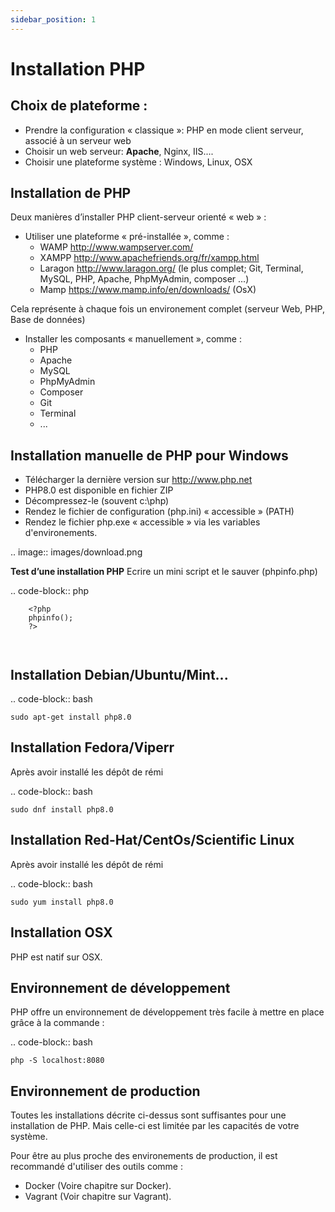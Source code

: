```yaml
---
sidebar_position: 1
---
```


Installation PHP
================


Choix de plateforme :
--------------------

* Prendre la configuration « classique »: PHP en mode client serveur, associé à un serveur web
* Choisir un web serveur: **Apache**, Nginx, IIS....
* Choisir une plateforme système : Windows, Linux, OSX

Installation de PHP
-------------------

Deux manières d’installer PHP client-serveur orienté « web » :

* Utiliser une plateforme « pré-installée », comme :
    - WAMP http://www.wampserver.com/
    - XAMPP http://www.apachefriends.org/fr/xampp.html
    - Laragon http://www.laragon.org/ (le plus complet; Git, Terminal, MySQL, PHP, Apache,
      PhpMyAdmin, composer ...)
    - Mamp https://www.mamp.info/en/downloads/ (OsX)

Cela représente à chaque fois un environement complet (serveur Web, PHP, Base de données)

* Installer les composants « manuellement », comme :
    - PHP
    - Apache
    - MySQL
    - PhpMyAdmin
    - Composer
    - Git
    - Terminal
    - ...

Installation manuelle de PHP pour Windows
------------------------------

* Télécharger la dernière version sur http://www.php.net
* PHP8.0 est disponible en fichier ZIP
* Décompressez-le (souvent c:\php\)‏
* Rendez le fichier de configuration (php.ini) « accessible » (PATH)‏
* Rendez le fichier php.exe « accessible » via les variables d'environements.

.. image:: images/download.png

**Test d’une installation PHP**
Ecrire un mini script et le sauver (phpinfo.php)

.. code-block:: php

        <?php
        phpinfo();
        ?>

        ‏

Installation Debian/Ubuntu/Mint...
----------------------------------

.. code-block:: bash

    sudo apt-get install php8.0

Installation Fedora/Viperr
---------------------------
Après avoir installé les dépôt de rémi

.. code-block:: bash

    sudo dnf install php8.0

Installation Red-Hat/CentOs/Scientific Linux
---------------------------------------------
Après avoir installé les dépôt de rémi

.. code-block:: bash

    sudo yum install php8.0

Installation OSX
---------------------------------------------
PHP est natif sur OSX.


Environnement de développement
-------------------------------

PHP offre un environnement de développement très facile à mettre en place grâce à la commande :

.. code-block:: bash

    php -S localhost:8080

Environnement de production
---------------------------
Toutes les installations décrite ci-dessus sont suffisantes pour une installation de PHP. Mais
celle-ci est limitée par les capacités de votre système.

Pour être au plus proche des environements de production, il est recommandé d'utiliser des outils comme :

* Docker (Voire chapitre sur Docker).
* Vagrant (Voir chapitre sur Vagrant).

